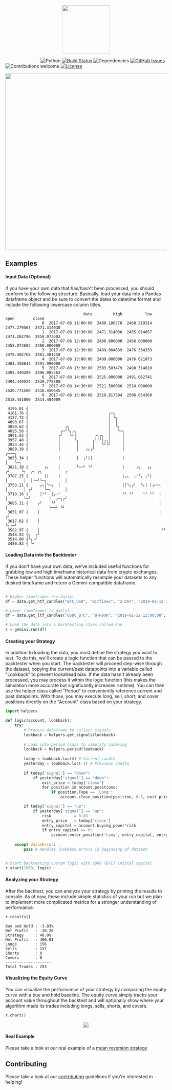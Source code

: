 <p align="center"><img src="https://github.com/anfederico/Gemini/blob/master/media/logo.png" width="150px"><p>

&nbsp;&nbsp;&nbsp;&nbsp;&nbsp;&nbsp;&nbsp;&nbsp;&nbsp;&nbsp;&nbsp;&nbsp;&nbsp;
&nbsp;&nbsp;&nbsp;&nbsp;&nbsp;&nbsp;&nbsp;&nbsp;&nbsp;&nbsp;&nbsp;&nbsp;&nbsp;
![Python](https://img.shields.io/badge/python-v3.6-blue.svg)
[![Build Status](https://travis-ci.org/anfederico/Gemini.svg?branch=master)](https://travis-ci.org/anfederico/Gemini)
![Dependencies](https://img.shields.io/badge/dependencies-up%20to%20date-brightgreen.svg)
[![GitHub Issues](https://img.shields.io/github/issues/anfederico/Gemini.svg)](https://github.com/anfederico/Gemini/issues)
![Contributions welcome](https://img.shields.io/badge/contributions-welcome-orange.svg)
[![License](https://img.shields.io/badge/license-GPL-blue.svg)](https://www.gnu.org/licenses/gpl-3.0.en.html)
<br>
<p align="center"><img src="https://github.com/anfederico/Gemini/blob/master/media/schematic.gif" width="550px"><p>


## Examples

#### Input Data (Optional)
If you have your own data that has/hasn't been processed, you should conform to the following structure. Basically, load your data into a Pandas dataframe object and be sure to convert the dates to datetime format and include the following lowercase column titles.
```text
                                  date         high          low         open        close
                0  2017-07-08 11:00:00  2480.186778  2468.319314  2477.279567  2471.314030  
                1  2017-07-08 11:30:00  2471.314030  2455.014057  2471.202796  2458.073602
                2  2017-07-08 12:00:00  2480.000000  2456.000000  2458.073602  2480.000000 
                3  2017-07-08 12:30:00  2489.004639  2476.334333  2479.402768  2481.481258
                4  2017-07-08 13:00:00  2499.000000  2476.621873  2481.458643  2491.990000 
                5  2017-07-08 13:30:00  2503.503479  2490.314610  2492.440289  2496.005562
                6  2017-07-08 14:00:00  2525.000000  2491.062741  2494.449524  2520.775500
                7  2017-07-08 14:30:00  2521.500036  2510.000000  2520.775500  2518.450645
                8  2017-07-08 15:00:00  2519.817394  2506.054360  2518.451000  2514.484009
```

```
 4195.81 ┤                                                                                         
 4161.76 ┤                                   ╭─╮                                                   
 4127.72 ┤                                   │ ╰╮                                                  
 4093.67 ┤                                   │  │                                                  
 4059.62 ┤                ╭╮                 │  ╰╮                                                 
 4025.58 ┤              ╭─╯╰╮╭╮              │   ╰─╮                                               
 3991.53 ┤             ╭╯   ╰╯│        ╭╮╭╮  │     │                                               
 3957.48 ┤             │      ╰╮      ╭╯╰╯│╭╮│     │                                               
 3923.44 ┤             │       │      │   ╰╯╰╯     │                                               
 3889.39 ┤             │       │   ╭╮╭╯            │                     ╭───╮                     
 3855.34 ┤             │       │  ╭╯││             │                     │   ╰─╮                   
 3821.30 ┤       ╭╮    │       ╰──╯ ╰╯             │     ╭╮   ╭╮        ╭╯     ╰╮  ╭╮ ╭╮          ╭
 3787.25 ┤       ││    │                           │╭╮  ╭╯╰╮ ╭╯│        │       │  │╰─╯╰─╮        │
 3753.21 ┤     ╭╮│╰─╮  │                           ││╰╮╭╯  ╰╮│ │╭──╮    │       │ ╭╯     ╰─╮      │
 3719.16 ┤     │╰╯  │╭─╯                           ╰╯ ╰╯    ╰╯ ╰╯  │    │       ╰─╯        │  ╭─╮╭╯
 3685.11 ┤    ╭╯    ╰╯                                             │    │                  ╰──╯ ╰╯ 
 3651.07 ┤    │                                                    │   ╭╯                          
 3617.02 ┤    │                                                    ╰╮╭─╯                           
 3582.97 ┤    │                                                     ╰╯                             
 3548.93 ┤╮  ╭╯                                                                                    
 3514.88 ┼╰╮╭╯                                                                                     
 3480.83 ┤ ╰╯                                                                                      
```

#### Loading Data into the Backtester
If you don't have your own data, we've included useful functions for grabbing low and high timeframe historical data from crypto exchanges. These helper functions will automatically resample your datasets to any desired timeframe and return a Gemini-compatible dataframe.
```python

# Higher timeframes (>= daily)
df = data.get_htf_candles("BTC_USD", "Bitfinex", "2-DAY", "2019-01-12 12:00:00", "2019-02-01 00:00:00")

# Lower timeframes (< daily)
df = data.get_ltf_candles("USDC_BTC", "8-HOUR", "2019-01-12 12:00:00", "2019-02-01 00:00:00")

# Load the data into a backtesting class called Run
r = gemini.run(df)
```

#### Creating your Strategy
In addition to loading the data, you must define the strategy you want to test. To do this, we'll create a logic function that can be passed to the backtester when you start. The backtester will proceed step-wise through the dataset, copying the current/past datapoints into a variable called "Lookback" to prevent lookahead bias. If the data hasn't already been processed, you may process it within the logic function (this makes the simulation more accurate but significantly increases runtime). You can then use the helper class called "Period" to conveniently reference current and past datapoints. With those, you may execute long, sell, short, and cover positions directly on the "Account" class based on your strategy.


```python
import helpers

def logic(account, lookback):
    try:
        # Process dataframe to collect signals
        lookback = helpers.get_signals(lookback)
        
        # Load into period class to simplify indexing
        lookback = helpers.period(lookback)
        
        today = lookback.loc(0) # Current candle
        yesterday = lookback.loc(-1) # Previous candle
        
        if today['signal'] == "down":
            if yesterday['signal'] == "down":
                exit_price = today['close']
                for position in acount.positions:  
                    if position.Type == 'Long':
                        account.close_position(position, 0.5, exit_price)

        if today['signal'] == "up":
            if yesterday['signal'] == "up":
                risk          = 0.03
                entry_price   = today['close']
                entry_capital = account.buying_power*risk
                if entry_capital >= 0:
                    account.enter_position('Long', entry_capital, entry_price)
     
    except ValueError: 
        pass # Handles lookback errors in beginning of dataset


# Start backtesting custom logic with 1000 (BTC) intital capital
r.start(1000, logic)
```

#### Analyzing your Strategy
After the backtest, you can analyze your strategy by printing the results to console. As of now, these include simple statistics of your run but we plan to implement more complicated metrics for a stronger understanding of performance.

```python
r.results()
```

```text
Buy and Hold : -3.03%
Net Profit   : -30.26
Strategy     : 40.0%
Net Profit   : 400.01
Longs        : 156
Sells        : 137
Shorts       : 0
Covers       : 0
--------------------
Total Trades : 293
```

#### Visualizing the Equity Curve
You can visualize the performance of your strategy by comparing the equity curve with a buy and hold baseline. The equity curve simply tracks your account value throughout the backtest and will optionally show where your algorithm made its trades including longs, sells, shorts, and covers.
```python
r.chart()
```

<p align="center"><img src="https://raw.githubusercontent.com/anfederico/Gemini/master/media/example.png"><p>

#### Real Example
Please take a look at our real example of a [mean reversion strategy](https://github.com/anfederico/Gemini/blob/master/examples/mean_reversion.ipynb)

## Contributing
Please take a look at our [contributing](https://github.com/anfederico/Gemini/blob/master/CONTRIBUTING.md) guidelines if you're interested in helping!
